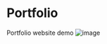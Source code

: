 # Portfolio
Portfolio website demo
![image](https://user-images.githubusercontent.com/118747126/203082402-185d2158-022c-4ae4-9edf-5f432856db2e.png)
